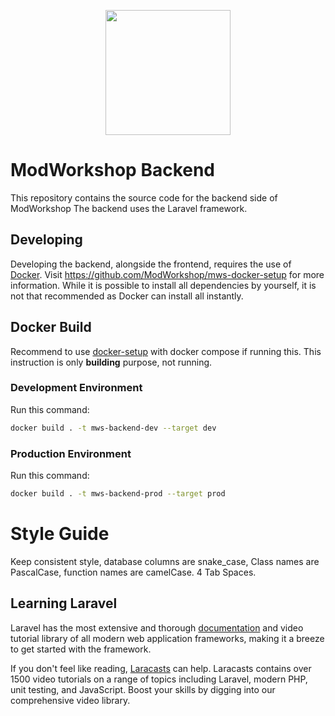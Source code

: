 <p align="center"><a href="https://modworkshop.net" target="_blank"><img src="https://modworkshop.net/assets/mws_logo_white.svg" width="200"></a></p>

# ModWorkshop Backend

This repository contains the source code for the backend side of ModWorkshop
The backend uses the Laravel framework.

## Developing
Developing the backend, alongside the frontend, requires the use of [Docker](https://www.docker.com/).
Visit https://github.com/ModWorkshop/mws-docker-setup for more information.
While it is possible to install all dependencies by yourself, it is not that recommended as Docker can install all instantly.

## Docker Build

Recommend to use [docker-setup](https://github.com/ModWorkshop/mws-docker-setup) with docker compose if running this.
This instruction is only **building** purpose, not running.

### Development Environment

Run this command:

```bash
docker build . -t mws-backend-dev --target dev
```

### Production Environment

Run this command:

```bash
docker build . -t mws-backend-prod --target prod
```

# Style Guide
Keep consistent style, database columns are snake_case, Class names are PascalCase, function names are camelCase. 4 Tab Spaces.

## Learning Laravel

Laravel has the most extensive and thorough [documentation](https://laravel.com/docs) and video tutorial library of all modern web application frameworks, making it a breeze to get started with the framework.

If you don't feel like reading, [Laracasts](https://laracasts.com) can help. Laracasts contains over 1500 video tutorials on a range of topics including Laravel, modern PHP, unit testing, and JavaScript. Boost your skills by digging into our comprehensive video library.

